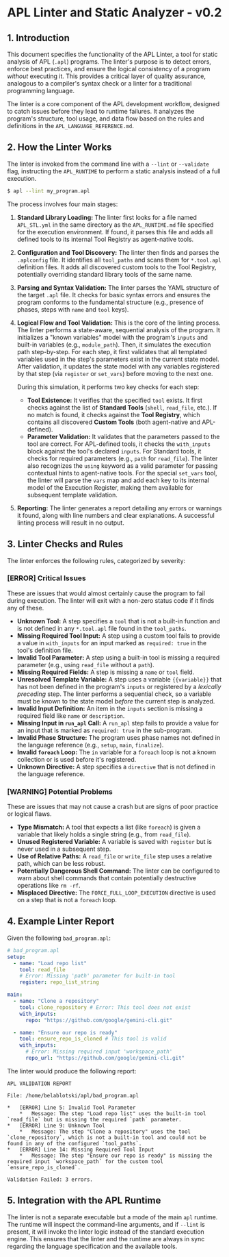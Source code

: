 # APL Linter and Static Analyzer - v0.2

## 1. Introduction

This document specifies the functionality of the APL Linter, a tool for static analysis of APL (`.apl`) programs. The linter's purpose is to detect errors, enforce best practices, and ensure the logical consistency of a program *without* executing it. This provides a critical layer of quality assurance, analogous to a compiler's syntax check or a linter for a traditional programming language.

The linter is a core component of the APL development workflow, designed to catch issues before they lead to runtime failures. It analyzes the program's structure, tool usage, and data flow based on the rules and definitions in the `APL_LANGUAGE_REFERENCE.md`.

## 2. How the Linter Works

The linter is invoked from the command line with a `--lint` or `--validate` flag, instructing the `APL_RUNTIME` to perform a static analysis instead of a full execution.

```bash
$ apl --lint my_program.apl
```

The process involves four main stages:

1.  **Standard Library Loading:** The linter first looks for a file named `APL_STL.yml` in the same directory as the `APL_RUNTIME.md` file specified for the execution environment. If found, it parses this file and adds all defined tools to its internal Tool Registry as agent-native tools.
2.  **Configuration and Tool Discovery:** The linter then finds and parses the `.aplconfig` file. It identifies all `tool_paths` and scans them for `*.tool.apl` definition files. It adds all discovered custom tools to the Tool Registry, potentially overriding standard library tools of the same name.
3.  **Parsing and Syntax Validation:** The linter parses the YAML structure of the target `.apl` file. It checks for basic syntax errors and ensures the program conforms to the fundamental structure (e.g., presence of phases, steps with `name` and `tool` keys).
4.  **Logical Flow and Tool Validation:** This is the core of the linting process. The linter performs a state-aware, sequential analysis of the program. It initializes a "known variables" model with the program's `inputs` and built-in variables (e.g., `module_path`). Then, it simulates the execution path step-by-step. For each step, it first validates that all templated variables used in the step's parameters exist in the current state model. After validation, it updates the state model with any variables registered by that step (via `register` or `set_vars`) before moving to the next one.

    During this simulation, it performs two key checks for each step:
    *   **Tool Existence:** It verifies that the specified `tool` exists. It first checks against the list of **Standard Tools** (`shell`, `read_file`, etc.). If no match is found, it checks against the **Tool Registry**, which contains all discovered **Custom Tools** (both agent-native and APL-defined).
    *   **Parameter Validation:** It validates that the parameters passed to the tool are correct. For APL-defined tools, it checks the `with_inputs` block against the tool's declared `inputs`. For Standard tools, it checks for required parameters (e.g., `path` for `read_file`). The linter also recognizes the `using` keyword as a valid parameter for passing contextual hints to agent-native tools. For the special `set_vars` tool, the linter will parse the `vars` map and add each key to its internal model of the Execution Register, making them available for subsequent template validation.

4.  **Reporting:** The linter generates a report detailing any errors or warnings it found, along with line numbers and clear explanations. A successful linting process will result in no output.

## 3. Linter Checks and Rules

The linter enforces the following rules, categorized by severity:

### **[ERROR] Critical Issues**

These are issues that would almost certainly cause the program to fail during execution. The linter will exit with a non-zero status code if it finds any of these.

*   **Unknown Tool:** A step specifies a `tool` that is not a built-in function and is not defined in any `*.tool.apl` file found in the `tool_paths`.
*   **Missing Required Tool Input:** A step using a custom tool fails to provide a value in `with_inputs` for an input marked as `required: true` in the tool's definition file.
*   **Invalid Tool Parameter:** A step using a built-in tool is missing a required parameter (e.g., using `read_file` without a `path`).
*   **Missing Required Fields:** A step is missing a `name` or `tool` field.
*   **Unresolved Template Variable:** A step uses a variable `{{variable}}` that has not been defined in the program's `inputs` or registered by a *lexically preceding* step. The linter performs a sequential check, so a variable must be known to the state model *before* the current step is analyzed.
*   **Invalid Input Definition:** An item in the `inputs` section is missing a required field like `name` or `description`.
*   **Missing Input in `run_apl` Call:** A `run_apl` step fails to provide a value for an input that is marked as `required: true` in the sub-program.
*   **Invalid Phase Structure:** The program uses phase names not defined in the language reference (e.g., `setup`, `main`, `finalize`).
*   **Invalid `foreach` Loop:** The `in` variable for a `foreach` loop is not a known collection or is used before it's registered.
*   **Unknown Directive:** A step specifies a `directive` that is not defined in the language reference.

### **[WARNING] Potential Problems**

These are issues that may not cause a crash but are signs of poor practice or logical flaws.

*   **Type Mismatch:** A tool that expects a list (like `foreach`) is given a variable that likely holds a single string (e.g., from `read_file`).
*   **Unused Registered Variable:** A variable is saved with `register` but is never used in a subsequent step.
*   **Use of Relative Paths:** A `read_file` or `write_file` step uses a relative path, which can be less robust.
*   **Potentially Dangerous Shell Command:** The linter can be configured to warn about shell commands that contain potentially destructive operations like `rm -rf`.
*   **Misplaced Directive:** The `FORCE_FULL_LOOP_EXECUTION` directive is used on a step that is not a `foreach` loop.

## 4. Example Linter Report

Given the following `bad_program.apl`:

```yaml
# bad_program.apl
setup:
  - name: "Load repo list"
    tool: read_file
    # Error: Missing 'path' parameter for built-in tool
    register: repo_list_string

main:
  - name: "Clone a repository"
    tool: clone_repository # Error: This tool does not exist
    with_inputs:
      repo: "https://github.com/google/gemini-cli.git"

  - name: "Ensure our repo is ready"
    tool: ensure_repo_is_cloned # This tool is valid
    with_inputs:
      # Error: Missing required input 'workspace_path'
      repo_url: "https://github.com/google/gemini-cli.git"
```

The linter would produce the following report:

```
APL VALIDATION REPORT

File: /home/belablotski/apl/bad_program.apl

*   [ERROR] Line 5: Invalid Tool Parameter
    *   Message: The step "Load repo list" uses the built-in tool `read_file` but is missing the required `path` parameter.
*   [ERROR] Line 9: Unknown Tool
    *   Message: The step "Clone a repository" uses the tool `clone_repository`, which is not a built-in tool and could not be found in any of the configured `tool_paths`.
*   [ERROR] Line 14: Missing Required Tool Input
    *   Message: The step "Ensure our repo is ready" is missing the required input `workspace_path` for the custom tool `ensure_repo_is_cloned`.

Validation Failed: 3 errors.
```

## 5. Integration with the APL Runtime

The linter is not a separate executable but a mode of the main `apl` runtime. The runtime will inspect the command-line arguments, and if `--lint` is present, it will invoke the linter logic instead of the standard execution engine. This ensures that the linter and the runtime are always in sync regarding the language specification and the available tools.
